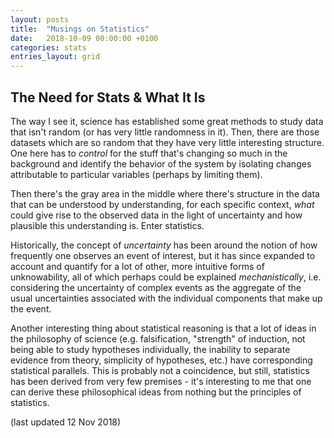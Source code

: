 ```yaml
---
layout: posts
title:  "Musings on Statistics"
date:   2018-10-09 00:00:00 +0100
categories: stats
entries_layout: grid
---
```


## The Need for Stats & What It Is

The way I see it, science has established some great methods to study data that isn't random (or has very little randomness in it). Then, there are those datasets which are so random that they have very little interesting structure. One here has to _control_ for the stuff that's changing so much in the background and identify the behavior of the system by isolating changes attributable to particular variables (perhaps by limiting them).

Then there's the gray area in the middle where there's structure in the data that can be understood by understanding, for each specific context, _what_ could give rise to the observed data in the light of uncertainty and how plausible this understanding is. Enter statistics.

Historically, the concept of _uncertainty_ has been around the notion of how frequently one observes an event of interest, but it has since expanded to account and quantify for a lot of other, more intuitive forms of unknowability, all of which perhaps could be explained _mechanistically_, i.e. considering the uncertainty of complex events as the aggregate of the usual uncertainties associated with the individual components that make up the event.

Another interesting thing about statistical reasoning is that a lot of ideas in the philosophy of science (e.g. falsification, "strength" of induction, not being able to study hypotheses individually, the inability to separate evidence from theory, simplicity of hypotheses, etc.) have corresponding statistical parallels. This is probably not a coincidence, but still, statistics has been derived from very few premises - it's interesting to me that one can derive these philosophical ideas from nothing but the principles of statistics.

(last updated 12 Nov 2018)